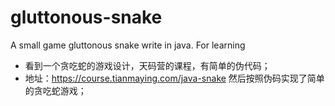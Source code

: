 # gluttonous-snake
A small game gluttonous  snake write in java. For learning

- 看到一个贪吃蛇的游戏设计，天码营的课程，有简单的伪代码；
- 地址：https://course.tianmaying.com/java-snake
然后按照伪码实现了简单的贪吃蛇游戏；
